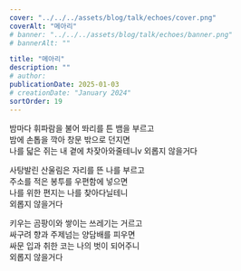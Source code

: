 ```yaml
---
cover: "../../../assets/blog/talk/echoes/cover.png"
coverAlt: "메아리"
# banner: "../../../assets/blog/talk/echoes/banner.png"
# bannerAlt: ""

title: "메아리"
description: ""
# author:
publicationDate: 2025-01-03
# creationDate: "January 2024"
sortOrder: 19
---
```


밤마다 휘파람을 불어 똬리를 튼 뱀을 부르고<br>
밤에 손톱을 깍아 창문 밖으로 던지면<br>
나를 닯은 쥐는 내 곁에 차잦아와줄테니v
외롭지 않을거다

사탕발린 산울림은 자리를 뜬 나를 부르고<br>
주소를 적은 봉투를 우편함에 넣으면<br>
나를 위한 편지는 나를 찾아다닐테니<br>
외롭지 않을거다

키우는 곰팡이와 쌓이는 쓰레기는 거르고<br>
싸구려 향과 주제넘는 양담배를 피우면<br>
싸문 입과 취한 코는 나의 벗이 되어주니<br>
외롭지 않을거다